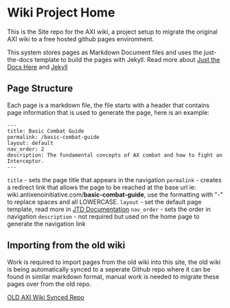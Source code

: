 # Wiki Project Home

This is the Site repo for the AXI wiki, a project setup to migrate the original AXI wiki to a free hosted github pages environment. 

This system stores pages as Markdown Document files and uses the just-the-docs template to build the pages with Jekyll. Read more about [Just the Docs Here](https://just-the-docs.com/) and [Jekyll](https://jekyllrb.com/docs/pages/)

## Page Structure

Each page is a markdown file, the file starts with a header that contains page information that is used to generate the page, here is an example: 

```
---
title: Basic Combat Guide
permalink: /basic-combat-guide
layout: default
nav_order: 2
description: The fundamental concepts of AX combat and how to fight an Interceptor.
---
```

`title` - sets the page title that appears in the navigation
`permalink` - creates a redirect link that allows the page to be reached at the base url ie: wiki.antixenoinitiative.com/**basic-combat-guide**, use the formatting with "-" to replace spaces and all LOWERCASE.
`layout` - set the default page template, read more in [JTD Documentation](https://just-the-docs.com/)
`nav_order` - sets the order in navigation
`description` - not required but used on the home page to generate the navigation link

## Importing from the old wiki

Work is required to import pages from the old wiki into this site, the old wiki is being automatically synced to a seperate Github repo where it can be found in similar markdown format, manual work is needed to migrate these pages over from the old repo.

[OLD AXI Wiki Synced Repo](https://github.com/antixenoinitiative/axiwiki)